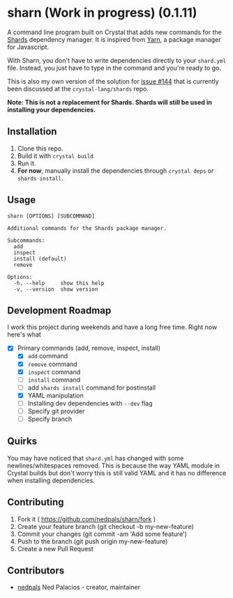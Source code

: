 # sharn (Work in progress) (0.1.11)

A command line program built on Crystal that adds new commands for the [Shards](https://github.com/crystal-lang/shards) dependency manager. It is inspired from [Yarn](https://yarnpkg.com), a package manager for Javascript.

With Sharn, you don't have to write dependencies directly to your `shard.yml` file. Instead, you just have to type in the command and you're ready to go.

This is also my own version of the solution for [issue #144](https://github.com/crystal-lang/shards/issues/144) that is currently been discussed at the `crystal-lang/shards` repo.

**Note: This is not a replacement for Shards. Shards will still be used in installing your dependencies.**

## Installation

1. Clone this repo.
2. Build it with `crystal build`
3. Run it.
4. **For now**, manually install the dependencies through `crystal deps` or `shards install`.

## Usage

```shell
sharn [OPTIONS] [SUBCOMMAND]

Additional commands for the Shards package manager.

Subcommands:
  add
  inspect
  install (default)
  remove

Options:
  -h, --help     show this help
  -v, --version  show version
```

## Development Roadmap
I work this project during weekends and have a long free time. Right now here's what 

- [x] Primary commands (add, remove, inspect, install)
  - [x] `add` command
  - [x] `remove` command
  - [x] `inspect` command
  - [ ] `install` command
  - [ ] add `shards install` command for postinstall
  - [x] YAML manipulation 
  - [ ] Installing dev dependencies with `--dev` flag
  - [ ] Specify git provider
  - [ ] Specify branch
	
## Quirks
You may have noticed that `shard.yml` has changed with some newlines/whitespaces removed. This is because the way YAML module in Crystal builds but don't worry this is still valid YAML and it has no difference when installing dependencies.

## Contributing

1. Fork it ( https://github.com/nedpals/sharn/fork )
2. Create your feature branch (git checkout -b my-new-feature)
3. Commit your changes (git commit -am 'Add some feature')
4. Push to the branch (git push origin my-new-feature)
5. Create a new Pull Request

## Contributors

- [nedpals](https://github.com/nedpals) Ned Palacios - creator, maintainer
